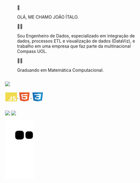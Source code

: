    <div style="margin-left: 40px; margin-right: 40px;">
    👋  <p> OLÁ, ME CHAMO JOÃO ÍTALO.</p>
    </div>


   <div style="margin-left: 40px; margin-right: 40px;">
     👨‍💻   <p>Sou Engenheiro de Dados, especializado em integração de dados, processos ETL e visualização de dados (DataViz),
           e trabalho em uma empresa que faz parte da multinacional Compass UOL.</p>
     </div>


 <div style="margin-left: 40px; margin-right: 40px;">
     👨‍🎓   <p>Graduando em Matemática Computacional.</p>
    </div>







##

<div align="left">
  <a href="https://github.com/italopro95">
  <img height="180em" src="https://github-readme-stats.vercel.app/api?username=italopro95&show_icons=true&theme=dracula&include_all_commits=true&count_private=true"/>

</div>
        



<div style="display: inline_block"><br>
  <img align="center" alt="italo-Js" height="30" width="40" src="https://raw.githubusercontent.com/devicons/devicon/master/icons/javascript/javascript-plain.svg">
  <img align="center" alt="italo-HTML" height="30" width="40" src="https://raw.githubusercontent.com/devicons/devicon/master/icons/html5/html5-original.svg">
  <img align="center" alt="italo-CSS" height="30" width="40" src="https://raw.githubusercontent.com/devicons/devicon/master/icons/css3/css3-original.svg">
</div>  

##    
        
<div> 
  <a href = "mailto:italotec700@gmail.com"><img src="https://img.shields.io/badge/Gmail-D14836?style=for-the-badge&logo=gmail&logoColor=white" target="_blank"></a>
  <a href="https://www.linkedin.com/in/jo%C3%A3o-%C3%ADtalo-parnaiba-de-souza-b59490181/" target="_blank"><img src="https://img.shields.io/badge/-LinkedIn-%230077B5?style=for-the-badge&logo=linkedin&logoColor=white" target="_blank"></a> 

 ![Snake animation](https://github.com/italopro95/italopro95/blob/output/github-contribution-grid-snake.svg)

</div>        
